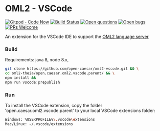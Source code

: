 # OML2 - VSCode

[![Gitpod - Code Now](https://img.shields.io/badge/Gitpod-code%20now-blue.svg?longCache=true)](https://gitpod.io#https://github.com/open-caesar/oml2-vscode)
[![Build Status](https://travis-ci.org/open-caesar/oml2-vscode.svg?branch=master)](https://travis-ci.org/open-caesar/oml2-vscode)
[![Open questions](https://img.shields.io/badge/Open-questions-lightgrey.svg?style=flat-curved)](https://github.com/open-caesar/oml2-vscode/labels/question)
[![Open bugs](https://img.shields.io/badge/Open-bugs-red.svg?style=flat-curved)](https://github.com/open-caesar/oml2-vscode/labels/bug)
[![PRs Welcome](https://img.shields.io/badge/PRs-welcome-yellowgreen.svg?style=flat-curved)](https://github.com/open-caesar/oml2-vscode/labels/help%20wanted)

An extension for the VSCode IDE to support the [OML2 language server](https://github.com/open-caesar/oml2-language-server)

### Build

Requirements: java 8, node 8.x, 

```bash
git clone https://github.com/open-caesar/oml2-vscode.git && \
cd oml2-theia/open.caesar.oml2.vscode.parent/ && \
npm install &&
npm run vscode:prepublish
```
### Run

To install the VSCode extension, copy the folder 'open.caesar.oml2.vscode.parent' to your local VSCode extensions folder:

```bash
Windows: %USERPROFILE%\.vscode\extensions
Mac/Linux: ~/.vscode/extensions
```
